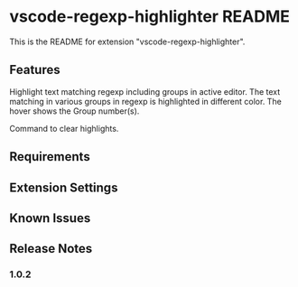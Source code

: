 # vscode-regexp-highlighter README

This is the README for extension "vscode-regexp-highlighter".

## Features

Highlight text matching regexp including groups in active editor. The text matching in various groups in regexp is highlighted in different color. The hover shows the Group number(s).

Command to clear highlights.

## Requirements

## Extension Settings

## Known Issues

## Release Notes

### 1.0.2

